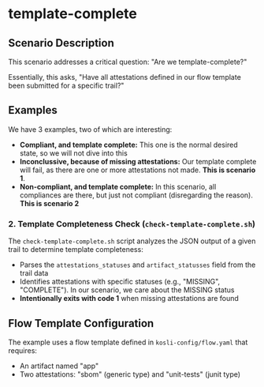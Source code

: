 # template-complete

## Scenario Description

This scenario addresses a critical question: "Are we template-complete?"

Essentially, this asks, "Have all attestations defined in our flow template been submitted for a specific trail?"

## Examples

We have 3 examples, two of which are interesting:

* **Compliant, and template complete:** This one is the normal desired state, so we will not dive into this
* **Inconclussive, because of missing attestations:** Our template complete will fail, as there are one or more attestations not made. **This is scenario 1**.
* **Non-compliant, and template complete:** In this scenario, all compliances are there, but just not compliant (disregarding the reason). **This is scenario 2**

### 2. Template Completeness Check (`check-template-complete.sh`)

The `check-template-complete.sh` script analyzes the JSON output of a given trail to determine template completeness:

* Parses the `attestations_statuses` and `artifact_statusses` field from the trail data
* Identifies attestations with specific statuses (e.g., "MISSING", "COMPLETE"). In our scenario, we care about the MISSING status
* **Intentionally exits with code 1** when missing attestations are found

## Flow Template Configuration

The example uses a flow template defined in `kosli-config/flow.yaml` that requires:

* An artifact named "app"
* Two attestations: "sbom" (generic type) and "unit-tests" (junit type)
